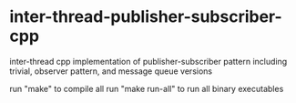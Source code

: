 # inter-thread-publisher-subscriber-cpp
inter-thread cpp implementation of publisher-subscriber pattern including trivial, observer pattern, and message queue versions

run "make" to compile all
run "make run-all" to run all binary executables
